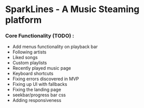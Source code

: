 # SparkLines - A Music Steaming platform

### Core Functionality (TODO) :

- Add menus functionality on playback bar
- Following artists
- Liked songs
- Custom playlists
- Recently played music page
- Keyboard shortcuts
- Fixing errors discovered in MVP
- Fixing up UI with fallbacks
- Fixing the landing page
- seekbar/progress bar css
- Adding responsiveness
